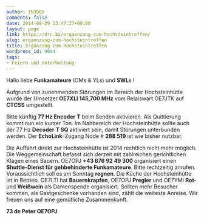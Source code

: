 ```yaml
---
author: IN3DOV
comments: false
date: 2014-08-29 13:47:27+00:00
layout: page
link: https://drc.bz/ergaenzung-zum-hochsteintreffen/
slug: ergaenzung-zum-hochsteintreffen
title: Ergänzung zum Hochsteintreffen
wordpress_id: 9044
tags:
- Feiern und Unterhaltung
---
```


Hallo liebe **Funkamateure** (OMs & YLs) und **SWL**s !

Aufgrund von zunehmenden Störungen im Bereich der Hochsteinhütte wurde der Umsetzer **OE7XLI 145,700 MHz** vom Relaiswart OE7JTK auf **CTCSS** umgestellt.

Bitte künftig **77 Hz Encoder** **T** beim Senden aktivieren. Als Quittierung kommt nun ein kurzer Ton. Im Nahbereich der Hochsteinhütte sollte auch der 77 Hz **Decoder** **T SQ** aktiviert sein, damit Störungen unterbunden werden. Der **EchoLink**-Zugang Node # **288 519** ist wie bisher nutzbar.

Die Auffahrt direkt zur Hochsteinhütte ist 2014 rechtlich nicht mehr möglich. Die Weggemeinschaft befasst sich derzeit mit zahlreichen gerichtlichen Klagen eines Bauern. OE7OPJ **+43 676 92 49 300** organisiert einen **Shuttle-Dienst für gehbehinderte Funkamateure**. Bitte rechtzeitig anrufen.
Voraussichtlich soll es am Sonntag **regnen**. Die Küche der Hochsteinhütte ist in Betrieb. OE7LTI hat **Bauernkrapfen**, OE7OPJ **Pregler** und OE7YMI **Rot-** und **Weißwein** als Damenspende organisiert. Sollten mehr Besucher kommen, als Gastgeschenke vorhanden sind, zählt die weiteste Anreise. Wir freuen uns auf eine gemütliche Zusammenkunft.

**73 de Peter OE7OPJ**

